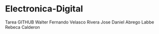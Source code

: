 # Electronica-Digital
Tarea GITHUB
Walter Fernando Velasco Rivera
Jose Daniel Abrego Labbe
Rebeca Calderon
